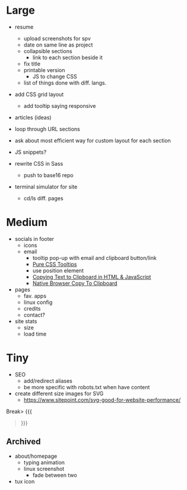 # Large
- resume
  - upload screenshots for spv
  - date on same line as project
  - collapsible sections
    - link to each section beside it
  - fix title
  - printable version
    - JS to change CSS
  - list of things done with diff. langs.
- add CSS grid layout
  - add tooltip saying responsive 
- articles (ideas)

- loop through URL sections
- ask about most efficient way for custom layout for each section
- JS snippets?
- rewrite CSS in Sass
  - push to base16 repo
- terminal simulator for site
  - cd/ls diff. pages

# Medium
- socials in footer
  - icons
  - email
    - tooltip pop-up with email and clipboard button/link
    - [Pure CSS Tooltips](https://www.youtube.com/watch?v=hAeQ8CqrGDY)
    - use position element
    - [Copying Text to Clipboard in HTML & JavaScript](https://www.youtube.com/watch?v=NHg6jQajaMs)
    - [Native Browser Copy To Clipboard](https://css-tricks.com/native-browser-copy-clipboard/)
- pages
  - fav. apps
  - linux config 
  - credits
  - contact?
- site stats
  - size
  - load time

# Tiny
- SEO
  - add/redirect aliases
  - be more specific with robots.txt when have content
- create different size images for SVG
  - https://www.sitepoint.com/svg-good-for-website-performance/ 

Break> {{{
> }}}

## Archived
- about/homepage
  - typing animation
  - linux screenshot
    - fade between two
- tux icon
